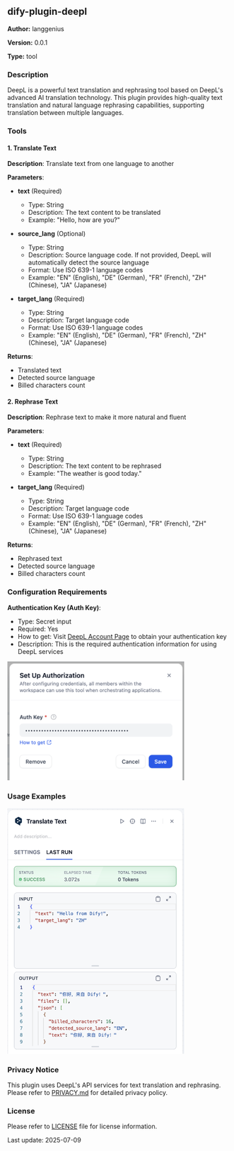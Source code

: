 ## dify-plugin-deepl

**Author:** langgenius

**Version:** 0.0.1

**Type:** tool

### Description

DeepL is a powerful text translation and rephrasing tool based on DeepL's advanced AI translation technology. This plugin provides high-quality text translation and natural language rephrasing capabilities, supporting translation between multiple languages.

### Tools

#### 1. Translate Text

**Description**: Translate text from one language to another

**Parameters**:
- **text** (Required)
  - Type: String
  - Description: The text content to be translated
  - Example: "Hello, how are you?"

- **source_lang** (Optional)
  - Type: String
  - Description: Source language code. If not provided, DeepL will automatically detect the source language
  - Format: Use ISO 639-1 language codes
  - Example: "EN" (English), "DE" (German), "FR" (French), "ZH" (Chinese), "JA" (Japanese)

- **target_lang** (Required)
  - Type: String
  - Description: Target language code
  - Format: Use ISO 639-1 language codes
  - Example: "EN" (English), "DE" (German), "FR" (French), "ZH" (Chinese), "JA" (Japanese)

**Returns**:
- Translated text
- Detected source language
- Billed characters count

#### 2. Rephrase Text

**Description**: Rephrase text to make it more natural and fluent

**Parameters**:
- **text** (Required)
  - Type: String
  - Description: The text content to be rephrased
  - Example: "The weather is good today."

- **target_lang** (Required)
  - Type: String
  - Description: Target language code
  - Format: Use ISO 639-1 language codes
  - Example: "EN" (English), "DE" (German), "FR" (French), "ZH" (Chinese), "JA" (Japanese)

**Returns**:
- Rephrased text
- Detected source language
- Billed characters count

### Configuration Requirements

**Authentication Key (Auth Key)**:
- Type: Secret input
- Required: Yes
- How to get: Visit [DeepL Account Page](https://www.deepl.com/en/your-account/keys) to obtain your authentication key
- Description: This is the required authentication information for using DeepL services

<img src="_assets/auth.png" width="400">

### Usage Examples

<img src="_assets/example.png" width="400">

### Privacy Notice

This plugin uses DeepL's API services for text translation and rephrasing. Please refer to [PRIVACY.md](PRIVACY.md) for detailed privacy policy.

### License

Please refer to [LICENSE](LICENSE) file for license information.


Last update: 2025-07-09
